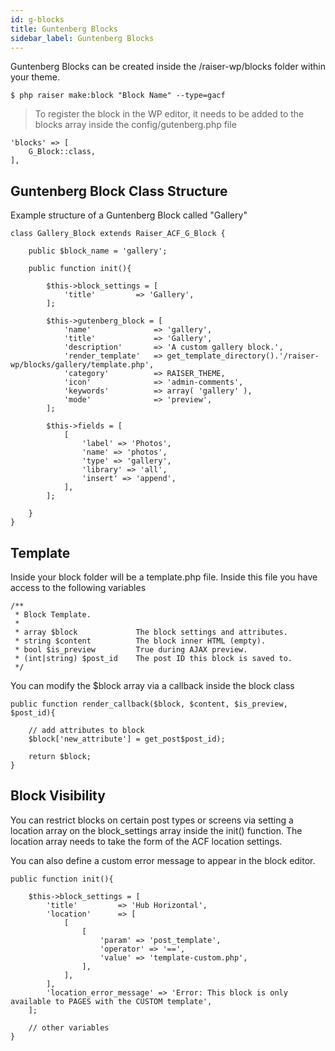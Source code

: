 ```yaml
---
id: g-blocks
title: Guntenberg Blocks
sidebar_label: Guntenberg Blocks
---
```


Guntenberg Blocks can be created inside the /raiser-wp/blocks folder within your theme.

```
$ php raiser make:block "Block Name" --type=gacf
```
> To register the block in the WP editor, it needs to be added to the blocks array inside the config/gutenberg.php file
```
'blocks' => [
    G_Block::class,
],
``` 

## Guntenberg Block Class Structure

Example structure of a Guntenberg Block called "Gallery"

```
class Gallery_Block extends Raiser_ACF_G_Block {

	public $block_name = 'gallery';

	public function init(){

		$this->block_settings = [
			'title'         => 'Gallery',
		];

		$this->gutenberg_block = [
			'name'				=> 'gallery',
			'title'				=> 'Gallery',
			'description'		=> 'A custom gallery block.',
			'render_template'	=> get_template_directory().'/raiser-wp/blocks/gallery/template.php',
			'category'			=> RAISER_THEME,
			'icon'				=> 'admin-comments',
			'keywords'			=> array( 'gallery' ),
			'mode' 				=> 'preview',
		];			

		$this->fields = [
			[
				'label' => 'Photos',
				'name' => 'photos',
				'type' => 'gallery',
				'library' => 'all',
				'insert' => 'append',
			],
		];	

	}
}
```

## Template

Inside your block folder will be a template.php file. Inside this file you have access to the following variables
```
/**
 * Block Template.
 *
 * array $block 			The block settings and attributes.
 * string $content 			The block inner HTML (empty).
 * bool $is_preview 		True during AJAX preview.
 * (int|string) $post_id 	The post ID this block is saved to.
 */

```

You can modify the $block array via a callback inside the block class
```
public function render_callback($block, $content, $is_preview, $post_id){

	// add attributes to block
	$block['new_attribute'] = get_post$post_id);

	return $block;
}	
```

## Block Visibility

You can restrict blocks on certain post types or screens via setting a location array on the block_settings array inside the init() function. The location array needs to take the form of the ACF location settings.

You can also define a custom error message to appear in the block editor.
```
public function init(){

	$this->block_settings = [
		'title'         => 'Hub Horizontal',
		'location'		=> [
			[
				[
					'param' => 'post_template',
					'operator' => '==',
					'value' => 'template-custom.php',
				],
			],
		],
		'location_error_message' => 'Error: This block is only available to PAGES with the CUSTOM template',
	];

	// other variables
}
```